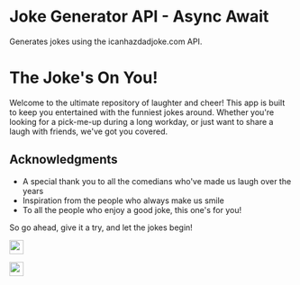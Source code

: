 # Joke Generator API - Async Await
Generates jokes using the icanhazdadjoke.com API.
  
  # The Joke's On You!

Welcome to the ultimate repository of laughter and cheer! This app is built to keep you entertained with the funniest jokes around. Whether you're looking for a pick-me-up during a long workday, or just want to share a laugh with friends, we've got you covered.

## Acknowledgments

* A special thank you to all the comedians who've made us laugh over the years
* Inspiration from the people who always make us smile
* To all the people who enjoy a good joke, this one's for you!

So go ahead, give it a try, and let the jokes begin!

<p>
  <a href="https://jokes-generator-api.netlify.app/"
    ><img
      src="https://img.shields.io/static/v1?label=&message=Live%20Demo&color=orange"
      height="25"
  /></a>


  <a href="https://donate-crypto.netlify.app/"
    ><img
      src="https://img.shields.io/static/v1?label=Was%20this%20useful?&message=Please%20consider%20donating%20to%20support!&color=brighgreen"
      height="25"
  /></a>
</p>
